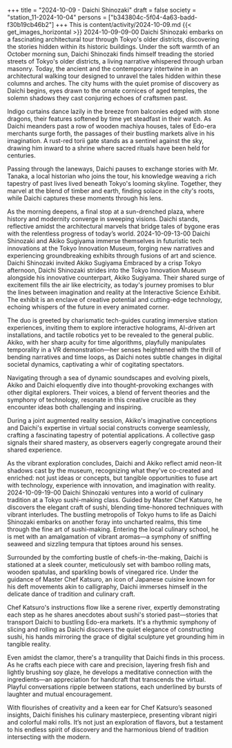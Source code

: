 +++
title = "2024-10-09 - Daichi Shinozaki"
draft = false
society = "station_11-2024-10-04"
persons = ["b343804c-5f04-4a63-badd-f30b19cb46b2"]
+++
This is content/activity/2024-10-09.md
{{< get_images_horizontal >}}
2024-10-09-09-00
Daichi Shinozaki embarks on a fascinating architectural tour through Tokyo's older districts, discovering the stories hidden within its historic buildings.
Under the soft warmth of an October morning sun, Daichi Shinozaki finds himself treading the storied streets of Tokyo's older districts, a living narrative whispered through urban masonry. Today, the ancient and the contemporary intertwine in an architectural walking tour designed to unravel the tales hidden within these columns and arches. The city hums with the quiet promise of discovery as Daichi begins, eyes drawn to the ornate cornices of aged temples, the solemn shadows they cast conjuring echoes of craftsmen past.

Indigo curtains dance lazily in the breeze from balconies edged with stone dragons, their features softened by time yet steadfast in their watch. As Daichi meanders past a row of wooden machiya houses, tales of Edo-era merchants surge forth, the passages of their bustling markets alive in his imagination. A rust-red torii gate stands as a sentinel against the sky, drawing him inward to a shrine where sacred rituals have been held for centuries.

Passing through the laneways, Daichi pauses to exchange stories with Mr. Tanaka, a local historian who joins the tour, his knowledge weaving a rich tapestry of past lives lived beneath Tokyo's looming skyline. Together, they marvel at the blend of timber and earth, finding solace in the city's roots, while Daichi captures these moments through his lens.

As the morning deepens, a final stop at a sun-drenched plaza, where history and modernity converge in sweeping visions. Daichi stands, reflective amidst the architectural marvels that bridge tales of bygone eras with the relentless progress of today’s world.
2024-10-09-13-00
Daichi Shinozaki and Akiko Sugiyama immerse themselves in futuristic tech innovations at the Tokyo Innovation Museum, forging new narratives and experiencing groundbreaking exhibits through fusions of art and science.
Daichi Shinozaki invited Akiko Sugiyama
Embraced by a crisp Tokyo afternoon, Daichi Shinozaki strides into the Tokyo Innovation Museum alongside his innovative counterpart, Akiko Sugiyama. Their shared surge of excitement fills the air like electricity, as today's journey promises to blur the lines between imagination and reality at the Interactive Science Exhibit. The exhibit is an enclave of creative potential and cutting-edge technology, echoing whispers of the future in every animated corner.

The duo is greeted by charismatic tech-guides curating immersive station experiences, inviting them to explore interactive holograms, AI-driven art installations, and tactile robotics yet to be revealed to the general public. Akiko, with her sharp acuity for time algorithms, playfully manipulates temporality in a VR demonstration—her senses heightened with the thrill of bending narratives and time loops, as Daichi notes subtle changes in digital societal dynamics, captivating a whir of cogitating spectators.

Navigating through a sea of dynamic soundscapes and evolving pixels, Akiko and Daichi eloquently dive into thought-provoking exchanges with other digital explorers. Their voices, a blend of fervent theories and the symphony of technology, resonate in this creative crucible as they encounter ideas both challenging and inspiring. 

During a joint augmented reality session, Akiko's imaginative conceptions and Daichi's expertise in virtual social constructs converge seamlessly, crafting a fascinating tapestry of potential applications. A collective gasp signals their shared mastery, as observers eagerly congregate around their shared experience.

As the vibrant exploration concludes, Daichi and Akiko reflect amid neon-lit shadows cast by the museum, recognizing what they've co-created and enriched: not just ideas or concepts, but tangible opportunities to fuse art with technology, experience with innovation, and imagination with reality.
2024-10-09-19-00
Daichi Shinozaki ventures into a world of culinary tradition at a Tokyo sushi-making class. Guided by Master Chef Katsuro, he discovers the elegant craft of sushi, blending time-honored techniques with vibrant interludes.
The bustling metropolis of Tokyo hums to life as Daichi Shinozaki embarks on another foray into uncharted realms, this time through the fine art of sushi-making. Entering the local culinary school, he is met with an amalgamation of vibrant aromas—a symphony of sniffing seaweed and sizzling tempura that tiptoes around his senses.

Surrounded by the comforting bustle of chefs-in-the-making, Daichi is stationed at a sleek counter, meticulously set with bamboo rolling mats, wooden spatulas, and sparkling bowls of vinegared rice. Under the guidance of Master Chef Katsuro, an icon of Japanese cuisine known for his deft movements akin to calligraphy, Daichi immerses himself in the delicate dance of tradition and culinary craft.

Chef Katsuro's instructions flow like a serene river, expertly demonstrating each step as he shares anecdotes about sushi's storied past—stories that transport Daichi to bustling Edo-era markets. It's a rhythmic symphony of slicing and rolling as Daichi discovers the quiet elegance of constructing sushi, his hands mirroring the grace of digital sculpture yet grounding him in tangible reality.

Even amidst the clamor, there's a tranquility that Daichi finds in this process. As he crafts each piece with care and precision, layering fresh fish and lightly brushing soy glaze, he develops a meditative connection with the ingredients—an appreciation for handcraft that transcends the virtual. Playful conversations ripple between stations, each underlined by bursts of laughter and mutual encouragement.

With flourishes of creativity and a keen ear for Chef Katsuro’s seasoned insights, Daichi finishes his culinary masterpiece, presenting vibrant nigiri and colorful maki rolls. It’s not just an exploration of flavors, but a testament to his endless spirit of discovery and the harmonious blend of tradition intersecting with the modern.
